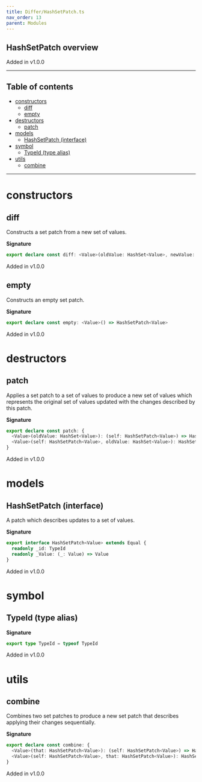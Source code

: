 ```yaml
---
title: Differ/HashSetPatch.ts
nav_order: 13
parent: Modules
---
```


## HashSetPatch overview

Added in v1.0.0

---

<h2 class="text-delta">Table of contents</h2>

- [constructors](#constructors)
  - [diff](#diff)
  - [empty](#empty)
- [destructors](#destructors)
  - [patch](#patch)
- [models](#models)
  - [HashSetPatch (interface)](#hashsetpatch-interface)
- [symbol](#symbol)
  - [TypeId (type alias)](#typeid-type-alias)
- [utils](#utils)
  - [combine](#combine)

---

# constructors

## diff

Constructs a set patch from a new set of values.

**Signature**

```ts
export declare const diff: <Value>(oldValue: HashSet<Value>, newValue: HashSet<Value>) => HashSetPatch<Value>
```

Added in v1.0.0

## empty

Constructs an empty set patch.

**Signature**

```ts
export declare const empty: <Value>() => HashSetPatch<Value>
```

Added in v1.0.0

# destructors

## patch

Applies a set patch to a set of values to produce a new set of values
which represents the original set of values updated with the changes
described by this patch.

**Signature**

```ts
export declare const patch: {
  <Value>(oldValue: HashSet<Value>): (self: HashSetPatch<Value>) => HashSet<Value>
  <Value>(self: HashSetPatch<Value>, oldValue: HashSet<Value>): HashSet<Value>
}
```

Added in v1.0.0

# models

## HashSetPatch (interface)

A patch which describes updates to a set of values.

**Signature**

```ts
export interface HashSetPatch<Value> extends Equal {
  readonly _id: TypeId
  readonly _Value: (_: Value) => Value
}
```

Added in v1.0.0

# symbol

## TypeId (type alias)

**Signature**

```ts
export type TypeId = typeof TypeId
```

Added in v1.0.0

# utils

## combine

Combines two set patches to produce a new set patch that describes
applying their changes sequentially.

**Signature**

```ts
export declare const combine: {
  <Value>(that: HashSetPatch<Value>): (self: HashSetPatch<Value>) => HashSetPatch<Value>
  <Value>(self: HashSetPatch<Value>, that: HashSetPatch<Value>): HashSetPatch<Value>
}
```

Added in v1.0.0
